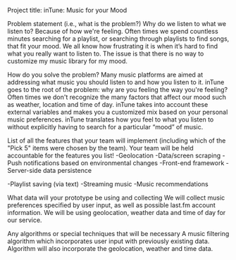 Project title: 
inTune: Music for your Mood 

Problem statement (i.e., what is the problem?)
Why do we listen to what we listen to? Because of how we're feeling. Often times we spend countless minutes searching for a playlist, or searching through playlists to find songs, that fit your mood. We all know how frustrating it is when it’s hard to find what you really want to listen to. The issue is that there is no way to customize my music library for my mood.

How do you solve the problem?
Many music platforms are aimed at addressing what music you should listen to and how you listen to it. inTune goes to the root of the problem: why are you feeling the way you're feeling? Often times we don't recognize the many factors that affect our mood such as weather, location and time of day. inTune takes into account these external variables and makes you a customized mix based on your personal music preferences. inTune translates how you feel to what you listen to without explicitly having to search for a particular “mood” of music.

List of all the features that your team will implement (including which of the "Pick 5" items were chosen by the team). Your team will be held accountable for the features you list!
-Geolocation 
-Data/screen scraping
-Push notifications based on environmental changes 
-Front-end framework 
-Server-side data persistence 

-Playlist saving (via text)
-Streaming music 
-Music recommendations 

What data will your prototype be using and collecting
We will collect music preferences specified by user input, as well as possible last.fm account information. We will be using geolocation, weather data and time of day for our service.

Any algorithms or special techniques that will be necessary
A music filtering algorithm which incorporates user input with previously existing data. Algorithm will also incorporate the geolocation, weather and time data.


